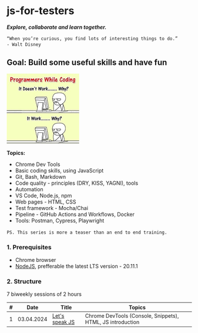 # js-for-testers

**_Explore, collaborate and learn together._**

```text
“When you’re curious, you find lots of interesting things to do.”
- Walt Disney
```

## Goal: Build some useful skills and have fun

![it works, why?](./resources/works_why.jpg)

**Topics:**

- Chrome Dev Tools
- Basic coding skills, using JavaScript
- Git, Bash, Markdown
- Code quality - principles (DRY, KISS, YAGNI), tools
- Automation
- VS Code, Node.js, npm
- Web pages - HTML, CSS
- Test framework - Mocha/Chai
- Pipeline - GitHub Actions and Workflows, Docker
- Tools: Postman, Cypress, Playwright

`PS. This series is more a teaser than an end to end training.`

### 1. Prerequisites

- Chrome browser
- [NodeJS](https://nodejs.org/en/download), prefferable the latest LTS version - 20.11.1

### 2. Structure

7 biweekly sessions of 2 hours

| #   | Date       | Title                                                 | Topics                                                     |
| --- | ---------- | ----------------------------------------------------- | ---------------------------------------------------------- |
| 1   | 03.04.2024 | [Let's speak JS](./src/sessions//session-1/README.md) | Chrome DevTools (Console, Snippets), HTML, JS introduction |
